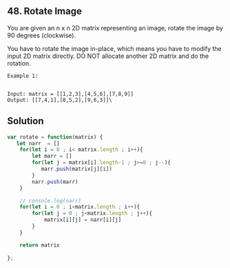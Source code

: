 ## 48. Rotate Image

You are given an n x n 2D matrix representing an image, rotate the image by 90 degrees (clockwise).

You have to rotate the image in-place, which means you have to modify the input 2D matrix directly. DO NOT allocate another 2D matrix and do the rotation.


```
Example 1:


Input: matrix = [[1,2,3],[4,5,6],[7,8,9]]
Output: [[7,4,1],[8,5,2],[9,6,3]]\
```

## Solution

```jsx
var rotate = function(matrix) {
   let narr  = []
    for(let i = 0 ; i< matrix.length ; i++){
        let marr = []
        for(let j = matrix[i].length-1 ; j>=0 ; j--){
           marr.push(matrix[j][i])
        }
        narr.push(marr)
    }

    // console.log(narr)
    for(let i = 0 ; i<matrix.length ; i++){
        for(let j = 0 ; j<matrix.length ; j++){
            matrix[i][j] = narr[i][j]
        }
    }

    return matrix
    
};
```